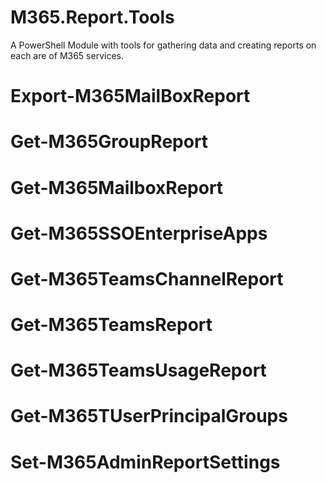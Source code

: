 # M365.Report.Tools
A PowerShell Module with tools for gathering data and creating reports on each are of M365 services. 

# Export-M365MailBoxReport
# Get-M365GroupReport
# Get-M365MailboxReport
# Get-M365SSOEnterpriseApps
# Get-M365TeamsChannelReport
# Get-M365TeamsReport
# Get-M365TeamsUsageReport
# Get-M365TUserPrincipalGroups
# Set-M365AdminReportSettings
